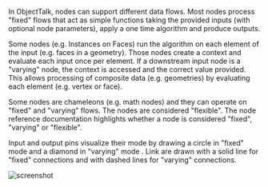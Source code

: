 In ObjectTalk, nodes can support different data flows. Most nodes
process "fixed" flows that act as simple functions taking the provided
inputs (with optional node parameters), apply a one time algorithm
and produce outputs.

Some nodes (e.g. Instances on Faces) run the algorithm on each element
of the input (e.g. faces in a geometry). Those nodes create a context
and evaluate each input once per element. If a downstream input node is
a "varying" node, the context is accessed and the correct value provided. This
allows processing of composite data (e.g. geometries) by evaluating each
element (e.g. vertex or face).

Some nodes are chameleons (e.g. math nodes) and they can operate on
"fixed" and "varying" flows. The nodes are considered "flexible".
The node reference documentation highlights whether a node is considered
"fixed", "varying" or "flexible".

Input and output pins visualize their mode by drawing a circle in "fixed"
mode and a diamond in "varying" mode . Link are drawn with a solid line
for "fixed" connections and with dashed lines for "varying" connections.

![screenshot](img/data-flows.png#center)
